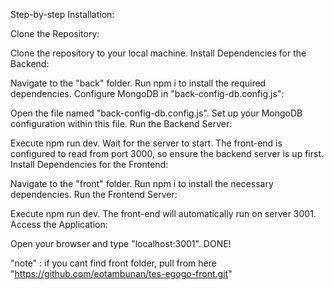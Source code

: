Step-by-step Installation:

Clone the Repository:

Clone the repository to your local machine. Install Dependencies for the Backend:

Navigate to the "back" folder. Run npm i to install the required dependencies. Configure MongoDB in "back-config-db.config.js":

Open the file named "back-config-db.config.js". Set up your MongoDB configuration within this file. Run the Backend Server:

Execute npm run dev. Wait for the server to start. The front-end is configured to read from port 3000, so ensure the backend server is up first. Install Dependencies for the Frontend:

Navigate to the "front" folder. Run npm i to install the necessary dependencies. Run the Frontend Server:

Execute npm run dev. The front-end will automatically run on server 3001. Access the Application:

Open your browser and type "localhost:3001". DONE!

"note" :
  if you cant find front folder, pull from here "https://github.com/eotambunan/tes-egogo-front.git"
